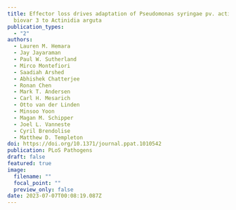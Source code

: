```yaml
---
title: Effector loss drives adaptation of Pseudomonas syringae pv. actinidiae
  biovar 3 to Actinidia arguta
publication_types:
  - "2"
authors:
  - Lauren M. Hemara
  - Jay Jayaraman
  - Paul W. Sutherland
  - Mirco Montefiori
  - Saadiah Arshed
  - Abhishek Chatterjee
  - Ronan Chen
  - Mark T. Andersen
  - Carl H. Mesarich
  - Otto van der Linden
  - Minsoo Yoon
  - Magan M. Schipper
  - Joel L. Vanneste
  - Cyril Brendolise
  - Matthew D. Templeton
doi: https://doi.org/10.1371/journal.ppat.1010542
publication: PLoS Pathogens
draft: false
featured: true
image:
  filename: ""
  focal_point: ""
  preview_only: false
date: 2023-07-07T00:08:19.087Z
---
```

